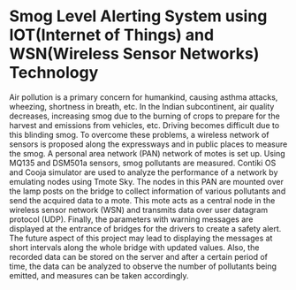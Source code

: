 # Smog Level Alerting System using IOT(Internet of Things) and WSN(Wireless Sensor Networks) Technology
Air pollution is a primary concern for humankind, causing asthma attacks, wheezing, shortness in breath, etc. In the Indian subcontinent, air quality decreases, increasing smog due to the burning of crops to prepare for the harvest and emissions from vehicles, etc. Driving becomes difficult due to this blinding smog. To overcome these problems, a wireless network of sensors is proposed along the expressways and in public places to measure the smog. A personal area network (PAN) network of motes is set up. Using MQ135 and DSM501a sensors, smog pollutants are measured. Contiki OS and Cooja simulator are used to analyze the performance of a network by emulating nodes using Tmote Sky. The nodes in this PAN are mounted over the lamp posts on the bridge to collect information of various pollutants and send the acquired data to a mote. This mote acts as a central node in the wireless sensor network (WSN) and transmits data over user datagram protocol (UDP). Finally, the parameters with warning messages are displayed at the entrance of bridges for the drivers to create a safety alert. The future aspect of this project may lead to displaying the messages at short intervals along the whole bridge with updated values. Also, the recorded data can be stored on the server and after a certain period of time, the data can be analyzed to observe the number of pollutants being emitted, and measures can be taken accordingly.

